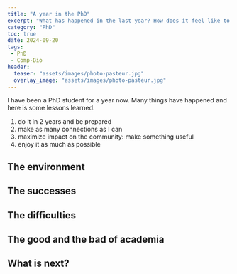 ```yaml
---
title: "A year in the PhD"
excerpt: "What has happened in the last year? How does it feel like to be a PhD student?"
category: "PhD"
toc: true
date: 2024-09-20
tags:
 - PhD
 - Comp-Bio
header:
  teaser: "assets/images/photo-pasteur.jpg"
  overlay_image: "assets/images/photo-pasteur.jpg"
---
```


I have been a PhD student for a year now. Many things have happened and here is some lessons learned.

1. do it in 2 years and be prepared
2. make as many connections as I can
3. maximize impact on the community: make something useful
4. enjoy it as much as possible

## The environment


## The successes


## The difficulties


## The good and the bad of academia


## What is next?


